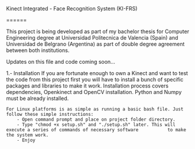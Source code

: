 Kinect Integrated - Face Recognition System (KI-FRS)

======

This project is being developed as part of my bachelor thesis for Computer Engineering degree at Universidad Politecnica de Valencia (Spain) and Universidad de Belgrano (Argentina) as part of double degree agreement between both institutions.

Updates on this file and code coming soon...

1.- Installation
    If you are fortunate enough to own a Kinect and want to test the code from this project first you will have to         install a bunch of specific packages and libraries to make it work.
    Installation process covers dependencies, Openkinect and OpenCV installation. Python and Numpy must be already         installed.
    
    For Linux platforms is as simple as running a basic bash file. Just follow these simple instructions:
        - Open command prompt and place on project folder directory.
        - Type "chmod +x setup.sh" and "./setup.sh" later. This will execute a series of commands of necessary software           to make the system work.
        - Enjoy
